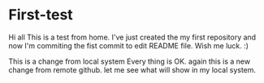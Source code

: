 # First-test

Hi all
This is a test from home. I've just created the my first repository and now I'm commiting the fist commit to edit README file.
Wish me luck. :)

This is a change from local system
Every thing is OK.
again this is a new change from remote github. let me see what will show in my local system.
